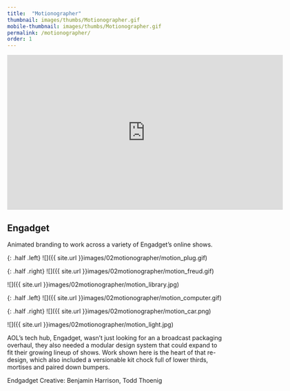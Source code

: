 ```yaml
---
title:  "Motionographer"
thumbnail: images/thumbs/Motionographer.gif
mobile-thumbnail: images/thumbs/Motionographer.gif
permalink: /motionographer/
order: 1
---
```


<div class='embed-container'>
    <iframe src="https://player.vimeo.com/video/171939446" width="640" height="360" frameborder="0" webkitallowfullscreen mozallowfullscreen allowfullscreen></iframe>
</div>

## Engadget
Animated branding to work across a variety of Engadget’s online shows.

{: .half .left}
![]({{ site.url }}images/02motionographer/motion_plug.gif)

{: .half .right}
![]({{ site.url }}images/02motionographer/motion_freud.gif)

![]({{ site.url }}images/02motionographer/motion_library.jpg)

{: .half .left}
![]({{ site.url }}images/02motionographer/motion_computer.gif)

{: .half .right}
![]({{ site.url }}images/02motionographer/motion_car.png)

![]({{ site.url }}images/02motionographer/motion_light.jpg)


AOL’s tech hub, Engadget, wasn’t just looking for an a broadcast packaging overhaul, they also needed a modular design system that could expand to fit their growing lineup of shows. Work shown here is the heart of that re-design, which also included a versionable kit chock full of lower thirds, mortises and paired down bumpers.

Endgadget Creative: Benjamin Harrison, Todd Thoenig

